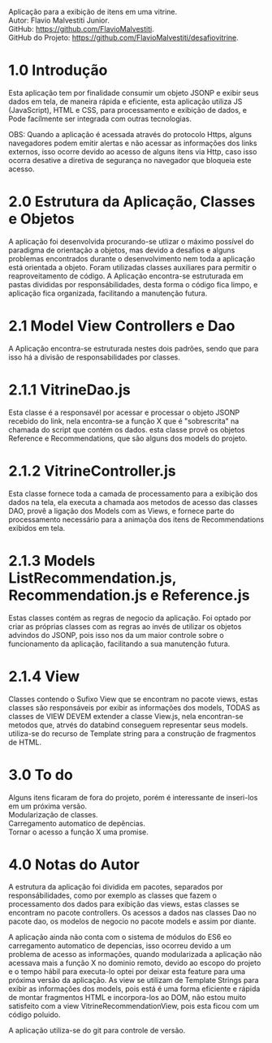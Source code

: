 
Aplicação para a exibição de itens em uma vitrine.
<br/>
Autor: Flavio Malvestiti Junior.
<br/>
GitHub: https://github.com/FlavioMalvestiti.
<br/>
GitHub do Projeto: https://github.com/FlavioMalvestiti/desafiovitrine.

1.0 Introdução
======================================================
Esta aplicação tem por finalidade consumir um objeto JSONP e exibir seus dados em tela, de maneira rápida e eficiente, esta
aplicação utiliza JS (JavaScript), HTML e CSS, para processamento e exibição de dados, e Pode facílmente ser integrada com outras tecnologias.

OBS: Quando a aplicação é acessada através do protocolo Https, alguns navegadores podem emitir alertas e não acessar as informações dos links externos,
isso ocorre devido ao acesso de alguns itens via Http, caso isso ocorra desative a diretiva de segurança no navegador que bloqueia este acesso.

2.0 Estrutura da Aplicação, Classes e Objetos
======================================================
A aplicação foi desenvolvida procurando-se utlizar o máximo possível do paradigma de orientação a objetos, mas devido a desafios e alguns problemas
encontrados durante o desenvolvimento nem toda a aplicação está orientada a objeto.
Foram utilizadas classes auxiliares para permitir o reaproveitamento de código.
A Aplicação encontra-se estruturada em pastas divididas por responsábilidades, desta forma o código fica limpo, e aplicação fica organizada, facilitando
a manutenção futura.
 
 2.1 Model View Controllers e Dao
 =====================================================
 A Aplicação encontra-se estruturada nestes dois padrões, sendo que para isso há a divisão de responsabilidades por classes.

  2.1.1 VitrineDao.js
  ====================================================
  Esta classe é a responsavél por acessar e processar o objeto JSONP recebido do link, nela encontra-se a função X que 
  é "sobrescrita" na chamada do script que contém os dados.
  esta classe provê os objetos Reference e Recommendations, que são alguns dos models do projeto.

  2.1.2 VitrineController.js
  ====================================================
  Esta classe fornece toda a camada de processamento para a exibição dos dados na tela, ela executa a chamada aos metodos 
  de acesso das classes DAO, provê a ligação dos Models com as Views, e fornece parte do processamento necessário para a 
  animaçõa dos itens de Recommendations exibidos em tela.

  2.1.3 Models ListRecommendation.js, Recommendation.js e Reference.js
  ====================================================
  Estas classes contém as regras de negocio da aplicação.
  Foi optado por criar as próprias classes com as regras ao invés de utilizar os objetos advindos do JSONP, pois isso
  nos da um maior controle sobre o funcionamento da aplicação, facilitando a sua manutenção futura.

  2.1.4 View
  ====================================================
  Classes contendo o Sufixo View que se encontram no pacote views, estas classes são responsáveis por exibir as informações dos      models,
  TODAS as classes de VIEW DEVEM extender a classe View.js, nela encontran-se metodos que, atrvés do databind conseguem representar seus models.
  utiliza-se do recurso de Template string para a construção de fragmentos de HTML.

3.0 To do
======================================================
  Alguns itens ficaram de fora do projeto, porém é interessante de inseri-los em um próxima versão.
   <br/>
   Modularização de classes.
   <br/>
   Carregamento automatico de depências.
   <br/>
   Tornar o acesso a função X uma promise.

4.0 Notas do Autor
======================================================
A estrutura da aplicação foi dividida em pacotes, separados por responsábilidades, como por exemplo as classes que fazem
o processamento dos dados para exibição das views, estas classes se encontram no pacote controllers. Os acessos a dados nas classes 
Dao no pacote dao, os modelos de negocio no pacote models e assim por diante.

A aplicação ainda não conta com o sistema de módulos do ES6 eo carregamento automatico de depencias, isso ocorreu devido a um problema de acesso
as informações, quando modularizada a aplicação não acessava mais a função X no dominio remoto, devido ao escopo do projeto e o tempo hábil para
executa-lo optei por deixar esta feature para uma próxima versão da aplicação.
As view se utilizam de Template Strings para exibir as informações dos models, pois está é uma forma eficiente e rápida de montar fragmentos HTML e 
incorpora-los ao DOM, não estou muito satisfeito com a view VitrineRecommendationView, pois esta ficou com um código poluido.

A aplicação utiliza-se do git para controle de versão.


